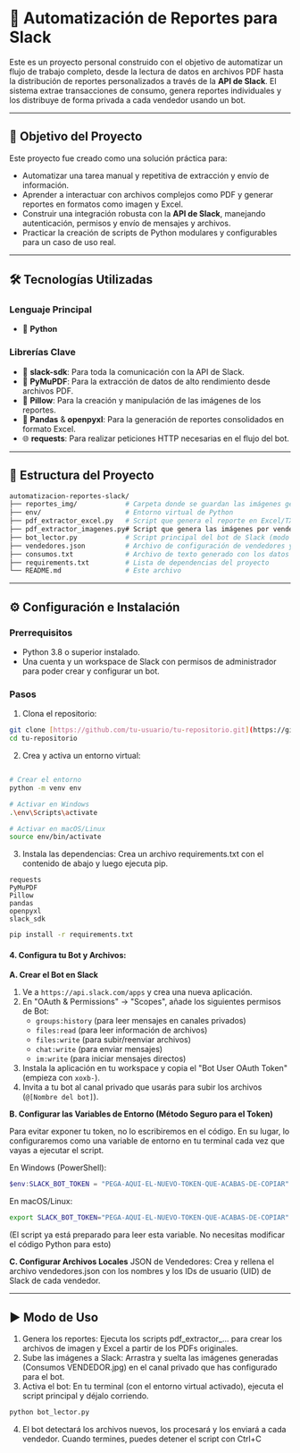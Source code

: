 # 🤖 Automatización de Reportes para Slack

Este es un proyecto personal construido con el objetivo de automatizar un flujo de trabajo completo, desde la lectura de datos en archivos PDF hasta la distribución de reportes personalizados a través de la **API de Slack**. El sistema extrae transacciones de consumo, genera reportes individuales y los distribuye de forma privada a cada vendedor usando un bot.

---

## 🎯 Objetivo del Proyecto

Este proyecto fue creado como una solución práctica para:

- Automatizar una tarea manual y repetitiva de extracción y envío de información.
- Aprender a interactuar con archivos complejos como PDF y generar reportes en formatos como imagen y Excel.
- Construir una integración robusta con la **API de Slack**, manejando autenticación, permisos y envío de mensajes y archivos.
- Practicar la creación de scripts de Python modulares y configurables para un caso de uso real.

---

## 🛠️ Tecnologías Utilizadas

### Lenguaje Principal
- 🐍 **Python**

### Librerías Clave
- 💬 **slack-sdk**: Para toda la comunicación con la API de Slack.
- 📄 **PyMuPDF**: Para la extracción de datos de alto rendimiento desde archivos PDF.
- 🎨 **Pillow**: Para la creación y manipulación de las imágenes de los reportes.
- 🐼 **Pandas** & **openpyxl**: Para la generación de reportes consolidados en formato Excel.
- 🌐 **requests**: Para realizar peticiones HTTP necesarias en el flujo del bot.

---

## 📁 Estructura del Proyecto

```bash
automatizacion-reportes-slack/
├── reportes_img/            # Carpeta donde se guardan las imágenes generadas
├── env/                     # Entorno virtual de Python
├── pdf_extractor_excel.py   # Script que genera el reporte en Excel/TXT
├── pdf_extractor_imagenes.py# Script que genera las imágenes por vendedor
├── bot_lector.py            # Script principal del bot de Slack (modo polling)
├── vendedores.json          # Archivo de configuración de vendedores y UIDs
├── consumos.txt             # Archivo de texto generado con los datos
├── requirements.txt         # Lista de dependencias del proyecto
└── README.md                # Este archivo
```

---

## ⚙️ Configuración e Instalación
### Prerrequisitos
- Python 3.8 o superior instalado.
- Una cuenta y un workspace de Slack con permisos de administrador para poder crear y configurar un bot.

### Pasos
1. Clona el repositorio:
```bash
git clone [https://github.com/tu-usuario/tu-repositorio.git](https://github.com/tu-usuario/tu-repositorio.git)
cd tu-repositorio
```

2. Crea y activa un entorno virtual:
```Bash

# Crear el entorno
python -m venv env

# Activar en Windows
.\env\Scripts\activate

# Activar en macOS/Linux
source env/bin/activate
```

3. Instala las dependencias:
Crea un archivo requirements.txt con el contenido de abajo y luego ejecuta pip.

```Plaintext
requests
PyMuPDF
Pillow
pandas
openpyxl
slack_sdk
```

```Bash
pip install -r requirements.txt
```

#### 4. Configura tu Bot y Archivos:

**A. Crear el Bot en Slack**

1.  Ve a `https://api.slack.com/apps` y crea una nueva aplicación.
2.  En "OAuth & Permissions" -> "Scopes", añade los siguientes permisos de Bot:
    -   `groups:history` (para leer mensajes en canales privados)
    -   `files:read` (para leer información de archivos)
    -   `files:write` (para subir/reenviar archivos)
    -   `chat:write` (para enviar mensajes)
    -   `im:write` (para iniciar mensajes directos)
3.  Instala la aplicación en tu workspace y copia el "Bot User OAuth Token" (empieza con `xoxb-`).
4.  Invita a tu bot al canal privado que usarás para subir los archivos (`@[Nombre del bot]`).

**B. Configurar las Variables de Entorno (Método Seguro para el Token)**

Para evitar exponer tu token, no lo escribiremos en el código. En su lugar, lo configuraremos como una variable de entorno en tu terminal cada vez que vayas a ejecutar el script.

En Windows (PowerShell):
```PowerShell
$env:SLACK_BOT_TOKEN = "PEGA-AQUI-EL-NUEVO-TOKEN-QUE-ACABAS-DE-COPIAR"
```

En macOS/Linux:
```Bash
export SLACK_BOT_TOKEN="PEGA-AQUI-EL-NUEVO-TOKEN-QUE-ACABAS-DE-COPIAR"
```
(El script ya está preparado para leer esta variable. No necesitas modificar el código Python para esto)

**C. Configurar Archivos Locales**
JSON de Vendedores: Crea y rellena el archivo vendedores.json con los nombres y los IDs de usuario (UID) de Slack de cada vendedor.

---

## ▶️ Modo de Uso
1. Genera los reportes: Ejecuta los scripts pdf_extractor_... para crear los archivos de imagen y Excel a partir de los PDFs originales.
2. Sube las imágenes a Slack: Arrastra y suelta las imágenes generadas (Consumos VENDEDOR.jpg) en el canal privado que has configurado para el bot.
3. Activa el bot: En tu terminal (con el entorno virtual activado), ejecuta el script principal y déjalo corriendo.
```Bash
python bot_lector.py
```
4. El bot detectará los archivos nuevos, los procesará y los enviará a cada vendedor. Cuando termines, puedes detener el script con Ctrl+C

